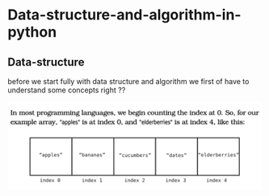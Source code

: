 # Data-structure-and-algorithm-in-python

## Data-structure

before we start fully with data structure and algorithm
we first of have to understand some concepts right ??

![array image](arrar.png)
